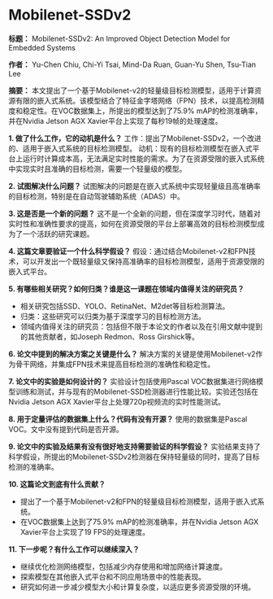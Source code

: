 # Mobilenet-SSDv2

**标题：** Mobilenet-SSDv2: An Improved Object Detection Model for Embedded Systems

**作者：** Yu-Chen Chiu, Chi-Yi Tsai, Mind-Da Ruan, Guan-Yu Shen, Tsu-Tian Lee

**摘要：** 本文提出了一个基于Mobilenet-v2的轻量级目标检测模型，适用于计算资源有限的嵌入式系统。该模型结合了特征金字塔网络（FPN）技术，以提高检测精度和稳定性。在VOC数据集上，所提出的模型达到了75.9% mAP的检测准确率，并在Nvidia Jetson AGX Xavier平台上实现了每秒19帧的处理速度。

**1. 做了什么工作，它的动机是什么？**
   工作：提出了Mobilenet-SSDv2，一个改进的、适用于嵌入式系统的目标检测模型。
   动机：现有的目标检测模型在嵌入式平台上运行时计算成本高，无法满足实时性能的需求。为了在资源受限的嵌入式系统中实现实时且准确的目标检测，需要一个轻量级的模型。

**2. 试图解决什么问题？**
   试图解决的问题是在嵌入式系统中实现轻量级且高准确率的目标检测，特别是在自动驾驶辅助系统（ADAS）中。

**3. 这是否是一个新的问题？**
   这不是一个全新的问题，但在深度学习时代，随着对实时性和准确性要求的提高，如何在资源受限的平台上部署高效的目标检测模型成为了一个活跃的研究课题。

**4. 这篇文章要验证一个什么科学假设？**
   假设：通过结合Mobilenet-v2和FPN技术，可以开发出一个既轻量级又保持高准确率的目标检测模型，适用于资源受限的嵌入式平台。

**5. 有哪些相关研究？如何归类？谁是这一课题在领域内值得关注的研究员？**
   - 相关研究包括SSD、YOLO、RetinaNet、M2det等目标检测算法。
   - 归类：这些研究可以归类为基于深度学习的目标检测方法。
   - 领域内值得关注的研究员：包括但不限于本论文的作者以及在引用文献中提到的其他贡献者，如Joseph Redmon、Ross Girshick等。

**6. 论文中提到的解决方案之关键是什么？**
   解决方案的关键是使用Mobilenet-v2作为骨干网络，并集成FPN技术来提高目标检测的准确性和稳定性。

**7. 论文中的实验是如何设计的？**
   实验设计包括使用Pascal VOC数据集进行网络模型训练和测试，并与现有的Mobilenet-SSD检测器进行性能比较。实验还包括在Nvidia Jetson AGX Xavier平台上处理720p视频流的实时性能测试。

**8. 用于定量评估的数据集上什么？代码有没有开源？**
   使用的数据集是Pascal VOC。文中没有提到代码是否开源。

**9. 论文中的实验及结果有没有很好地支持需要验证的科学假设？**
   实验结果支持了科学假设，所提出的Mobilenet-SSDv2检测器在保持轻量级的同时，提高了目标检测的准确率。

**10. 这篇论文到底有什么贡献？**
   - 提出了一个基于Mobilenet-v2和FPN的轻量级目标检测模型，适用于嵌入式系统。
   - 在VOC数据集上达到了75.9% mAP的检测准确率，并在Nvidia Jetson AGX Xavier平台上实现了19 FPS的处理速度。

**11. 下一步呢？有什么工作可以继续深入？**
   - 继续优化检测网络模型，包括减少内存使用和增加网络计算速度。
   - 探索模型在其他嵌入式平台和不同应用场景中的性能表现。
   - 研究如何进一步减少模型大小和计算复杂度，以适应更多资源受限的环境。